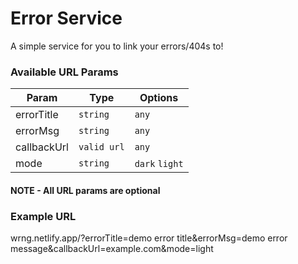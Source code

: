 # Error Service

A simple service for you to link your errors/404s to!

### Available URL Params 


| Param  | Type  | Options  |
|--------|-------|----------|
|  errorTitle | `string`   | `any` |
|  errorMsg | `string`   | `any` |
|  callbackUrl | `valid url`   | `any` |
|  mode  | `string`   | `dark` `light` |

#### <b>NOTE - All URL params are optional</b>

### Example URL
wrng.netlify.app/?errorTitle=demo error title&errorMsg=demo error message&callbackUrl=example.com&mode=light
